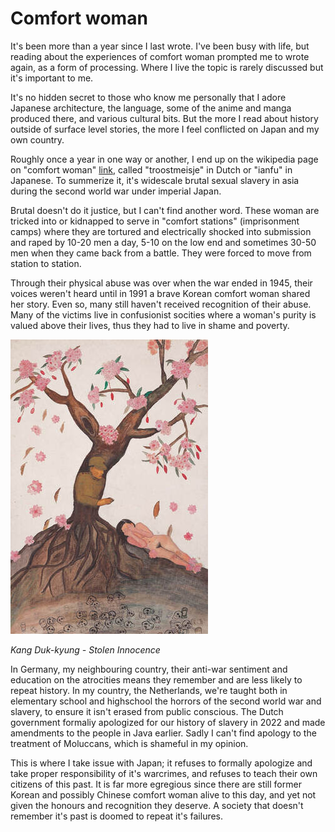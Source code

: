# Comfort woman

It's been more than a year since I last wrote. I've been busy with life, but
reading about the experiences of comfort woman prompted me to wrote again, as a
form of processing. Where I live the topic is rarely discussed but it's
important to me.

It's no hidden secret to those who know me personally that I adore Japanese
architecture, the language, some of the anime and manga produced there, and
various cultural bits. But the more I read about history outside of surface
level stories, the more I feel conflicted on Japan and my own country.

Roughly once a year in one way or another, I end up on the wikipedia page on
"comfort woman" [link](https://en.wikipedia.org/wiki/Comfort_women), called
"troostmeisje" in Dutch or "ianfu" in Japanese. To summerize it, it's widescale
brutal sexual slavery in asia during the second world war under imperial Japan.

Brutal doesn't do it justice, but I can't find another word. These woman are
tricked into or kidnapped to serve in "comfort stations" (imprisonment camps)
where they are tortured and electrically shocked into submission and raped by
10-20 men a day, 5-10 on the low end and sometimes 30-50 men when they came
back from a battle. They were forced to move from station to station.

Through their physical abuse was over when the war ended in 1945, their voices
weren't heard until in 1991 a brave Korean comfort woman shared her story. Even
so, many still haven't received recognition of their abuse. Many of the victims
live in confusionist socities where a woman's purity is valued above their
lives, thus they had to live in shame and poverty.

![img](./assets/img/20251003-1/kang-duk-kyung_stolen-innocence.jpg)

_Kang Duk-kyung - Stolen Innocence_

In Germany, my neighbouring country, their anti-war sentiment and education on
the atrocities means they remember and are less likely to repeat history. In
my country, the Netherlands, we're taught both in elementary school and
highschool the horrors of the second world war and slavery, to ensure it isn't
erased from public conscious. The Dutch government formaliy apologized for
our history of slavery in 2022 and made amendments to the people in Java
earlier. Sadly I can't find apology to the treatment of Moluccans, which is
shameful in my opinion.

This is where I take issue with Japan; it refuses to formally apologize and
take proper responsibility of it's warcrimes, and refuses to teach their own
citizens of this past. It is far more egregious since there are still former
Korean and possibly Chinese comfort woman alive to this day, and yet not given
the honours and recognition they deserve. A society that doesn't remember it's
past is doomed to repeat it's failures.
